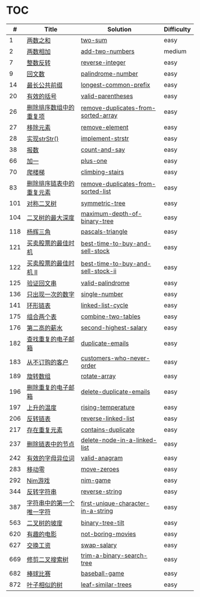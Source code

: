 # TOC

|#|Title|Solution|Difficulty|
|-|-----|--------|----------|
|1|[两数之和](https://leetcode-cn.com/problems/two-sum)|[two-sum](https://github.com/YunYouJun/LeetCode/tree/master/problems/two-sum)|easy|
|2|[两数相加](https://leetcode-cn.com/problems/add-two-numbers)|[add-two-numbers](https://github.com/YunYouJun/LeetCode/tree/master/problems/add-two-numbers)|medium|
|7|[整数反转](https://leetcode-cn.com/problems/reverse-integer)|[reverse-integer](https://github.com/YunYouJun/LeetCode/tree/master/problems/reverse-integer)|easy|
|9|[回文数](https://leetcode-cn.com/problems/palindrome-number)|[palindrome-number](https://github.com/YunYouJun/LeetCode/tree/master/problems/palindrome-number)|easy|
|14|[最长公共前缀](https://leetcode-cn.com/problems/longest-common-prefix)|[longest-common-prefix](https://github.com/YunYouJun/LeetCode/tree/master/problems/longest-common-prefix)|easy|
|20|[有效的括号](https://leetcode-cn.com/problems/valid-parentheses)|[valid-parentheses](https://github.com/YunYouJun/LeetCode/tree/master/problems/valid-parentheses)|easy|
|26|[删除排序数组中的重复项](https://leetcode-cn.com/problems/remove-duplicates-from-sorted-array)|[remove-duplicates-from-sorted-array](https://github.com/YunYouJun/LeetCode/tree/master/problems/remove-duplicates-from-sorted-array)|easy|
|27|[移除元素](https://leetcode-cn.com/problems/remove-element)|[remove-element](https://github.com/YunYouJun/LeetCode/tree/master/problems/remove-element)|easy|
|28|[实现strStr()](https://leetcode-cn.com/problems/implement-strstr)|[implement-strstr](https://github.com/YunYouJun/LeetCode/tree/master/problems/implement-strstr)|easy|
|38|[报数](https://leetcode-cn.com/problems/count-and-say)|[count-and-say](https://github.com/YunYouJun/LeetCode/tree/master/problems/count-and-say)|easy|
|66|[加一](https://leetcode-cn.com/problems/plus-one)|[plus-one](https://github.com/YunYouJun/LeetCode/tree/master/problems/plus-one)|easy|
|70|[爬楼梯](https://leetcode-cn.com/problems/climbing-stairs)|[climbing-stairs](https://github.com/YunYouJun/LeetCode/tree/master/problems/climbing-stairs)|easy|
|83|[删除排序链表中的重复元素](https://leetcode-cn.com/problems/remove-duplicates-from-sorted-list)|[remove-duplicates-from-sorted-list](https://github.com/YunYouJun/LeetCode/tree/master/problems/remove-duplicates-from-sorted-list)|easy|
|101|[对称二叉树](https://leetcode-cn.com/problems/symmetric-tree)|[symmetric-tree](https://github.com/YunYouJun/LeetCode/tree/master/problems/symmetric-tree)|easy|
|104|[二叉树的最大深度](https://leetcode-cn.com/problems/maximum-depth-of-binary-tree)|[maximum-depth-of-binary-tree](https://github.com/YunYouJun/LeetCode/tree/master/problems/maximum-depth-of-binary-tree)|easy|
|118|[杨辉三角](https://leetcode-cn.com/problems/pascals-triangle)|[pascals-triangle](https://github.com/YunYouJun/LeetCode/tree/master/problems/pascals-triangle)|easy|
|121|[买卖股票的最佳时机](https://leetcode-cn.com/problems/best-time-to-buy-and-sell-stock)|[best-time-to-buy-and-sell-stock](https://github.com/YunYouJun/LeetCode/tree/master/problems/best-time-to-buy-and-sell-stock)|easy|
|122|[买卖股票的最佳时机 II](https://leetcode-cn.com/problems/best-time-to-buy-and-sell-stock-ii)|[best-time-to-buy-and-sell-stock-ii](https://github.com/YunYouJun/LeetCode/tree/master/problems/best-time-to-buy-and-sell-stock-ii)|easy|
|125|[验证回文串](https://leetcode-cn.com/problems/valid-palindrome)|[valid-palindrome](https://github.com/YunYouJun/LeetCode/tree/master/problems/valid-palindrome)|easy|
|136|[只出现一次的数字](https://leetcode-cn.com/problems/single-number)|[single-number](https://github.com/YunYouJun/LeetCode/tree/master/problems/single-number)|easy|
|141|[环形链表](https://leetcode-cn.com/problems/linked-list-cycle)|[linked-list-cycle](https://github.com/YunYouJun/LeetCode/tree/master/problems/linked-list-cycle)|easy|
|175|[组合两个表](https://leetcode-cn.com/problems/combine-two-tables)|[combine-two-tables](https://github.com/YunYouJun/LeetCode/tree/master/problems/combine-two-tables)|easy|
|176|[第二高的薪水](https://leetcode-cn.com/problems/second-highest-salary)|[second-highest-salary](https://github.com/YunYouJun/LeetCode/tree/master/problems/second-highest-salary)|easy|
|182|[查找重复的电子邮箱](https://leetcode-cn.com/problems/duplicate-emails)|[duplicate-emails](https://github.com/YunYouJun/LeetCode/tree/master/problems/duplicate-emails)|easy|
|183|[从不订购的客户](https://leetcode-cn.com/problems/customers-who-never-order)|[customers-who-never-order](https://github.com/YunYouJun/LeetCode/tree/master/problems/customers-who-never-order)|easy|
|189|[旋转数组](https://leetcode-cn.com/problems/rotate-array)|[rotate-array](https://github.com/YunYouJun/LeetCode/tree/master/problems/rotate-array)|easy|
|196|[删除重复的电子邮箱](https://leetcode-cn.com/problems/delete-duplicate-emails)|[delete-duplicate-emails](https://github.com/YunYouJun/LeetCode/tree/master/problems/delete-duplicate-emails)|easy|
|197|[上升的温度](https://leetcode-cn.com/problems/rising-temperature)|[rising-temperature](https://github.com/YunYouJun/LeetCode/tree/master/problems/rising-temperature)|easy|
|206|[反转链表](https://leetcode-cn.com/problems/reverse-linked-list)|[reverse-linked-list](https://github.com/YunYouJun/LeetCode/tree/master/problems/reverse-linked-list)|easy|
|217|[存在重复元素](https://leetcode-cn.com/problems/contains-duplicate)|[contains-duplicate](https://github.com/YunYouJun/LeetCode/tree/master/problems/contains-duplicate)|easy|
|237|[删除链表中的节点](https://leetcode-cn.com/problems/delete-node-in-a-linked-list)|[delete-node-in-a-linked-list](https://github.com/YunYouJun/LeetCode/tree/master/problems/delete-node-in-a-linked-list)|easy|
|242|[有效的字母异位词](https://leetcode-cn.com/problems/valid-anagram)|[valid-anagram](https://github.com/YunYouJun/LeetCode/tree/master/problems/valid-anagram)|easy|
|283|[移动零](https://leetcode-cn.com/problems/move-zeroes)|[move-zeroes](https://github.com/YunYouJun/LeetCode/tree/master/problems/move-zeroes)|easy|
|292|[Nim游戏](https://leetcode-cn.com/problems/nim-game)|[nim-game](https://github.com/YunYouJun/LeetCode/tree/master/problems/nim-game)|easy|
|344|[反转字符串](https://leetcode-cn.com/problems/reverse-string)|[reverse-string](https://github.com/YunYouJun/LeetCode/tree/master/problems/reverse-string)|easy|
|387|[字符串中的第一个唯一字符](https://leetcode-cn.com/problems/first-unique-character-in-a-string)|[first-unique-character-in-a-string](https://github.com/YunYouJun/LeetCode/tree/master/problems/first-unique-character-in-a-string)|easy|
|563|[二叉树的坡度](https://leetcode-cn.com/problems/binary-tree-tilt)|[binary-tree-tilt](https://github.com/YunYouJun/LeetCode/tree/master/problems/binary-tree-tilt)|easy|
|620|[有趣的电影](https://leetcode-cn.com/problems/not-boring-movies)|[not-boring-movies](https://github.com/YunYouJun/LeetCode/tree/master/problems/not-boring-movies)|easy|
|627|[交换工资](https://leetcode-cn.com/problems/swap-salary)|[swap-salary](https://github.com/YunYouJun/LeetCode/tree/master/problems/swap-salary)|easy|
|669|[修剪二叉搜索树](https://leetcode-cn.com/problems/trim-a-binary-search-tree)|[trim-a-binary-search-tree](https://github.com/YunYouJun/LeetCode/tree/master/problems/trim-a-binary-search-tree)|easy|
|682|[棒球比赛](https://leetcode-cn.com/problems/baseball-game)|[baseball-game](https://github.com/YunYouJun/LeetCode/tree/master/problems/baseball-game)|easy|
|872|[叶子相似的树](https://leetcode-cn.com/problems/leaf-similar-trees)|[leaf-similar-trees](https://github.com/YunYouJun/LeetCode/tree/master/problems/leaf-similar-trees)|easy|
